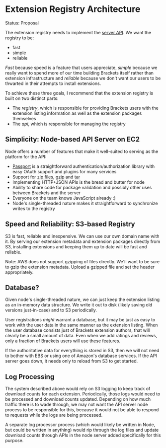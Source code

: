 # Extension Registry Architecture #

Status: Proposal

The extension registry needs to implement the [server API](https://github.com/adobe/brackets/wiki/Extension-Repository-Server-API). We want the registry to be:

* fast
* simple
* reliable

*Fast* because speed is a feature that users appreciate, *simple* because we really want to spend more of our time building Brackets itself rather than extension infrastructure and *reliable* because we don't want our users to be thwarted in their attempts to install extensions.

To achieve these three goals, I recommend that the extension registry is built on two distinct parts:

* The *registry*, which is responsible for providing Brackets users with the extension listing information as well as the extension packages themselves
* The *api*, which is responsible for managing the registry

## Simplicity: Node-based API Server on EC2 ##

Node offers a number of features that make it well-suited to serving as the platform for the API:

* [Passport](http://passportjs.org/) is a straightforward authentication/authorization library with easy OAuth support and plugins for many services
* Support for [zip files](https://github.com/springmeyer/node-zipfile), [gzip](http://nodejs.org/api/zlib.html) and [tar](https://github.com/isaacs/node-tar)
* Implementing HTTP+JSON APIs is the bread and butter for node
* Ability to share code for package validation and possibly other uses between Brackets and the server
* Everyone on the team knows JavaScript already :)
* Node's single-threaded nature makes it straightforward to synchronize writes to the registry

## Speed and Reliability: S3-based Registry ##

S3 is fast, reliable and inexpensive. We can use our own domain name with it. By serving our extension metadata and extension packages directly from S3, installing extensions and keeping them up to date will be fast and reliable.

Note: AWS does not support gzipping of files directly. We'll want to be sure to gzip the extension metadata. Upload a gzipped file and set the header appropriately.

## Database? ##

Given node's single-threaded nature, we can just keep the extension listing as an in-memory data structure. We write it out to disk (likely saving old versions just-in-case) and to S3 periodically.

User registrations *might* warrant a database, but it may be just as easy to work with the user data in the same manner as the extension listing. When the user database consists just of Brackets extension authors, that will clearly be a small amount of data. Even when we add ratings and reviews, only a fraction of Brackets users will use these features.

If the authoritative data for everything is stored in S3, then we will not need to bother with EBS or using one of Amazon's database services. If the API server goes down, it needs only to reload from S3 to get started.

## Log Processing ##

The system described above would rely on S3 logging to keep track of download counts for each extension. Periodically, those logs would need to be processed and download counts updated. Depending on how much traffic there is to wade through, we may not want the API server node process to be responsible for this, because it would not be able to respond to requests while the logs are being processed.

A separate log processor process (which would likely be written in Node, but could be written in anything) would rip through the log files and update download counts through APIs in the node server added specifically for this purpose.
